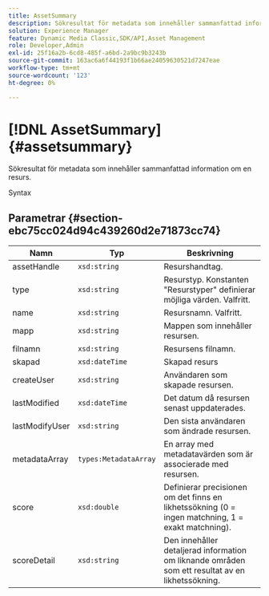 ```yaml
---
title: AssetSummary
description: Sökresultat för metadata som innehåller sammanfattad information om en resurs.
solution: Experience Manager
feature: Dynamic Media Classic,SDK/API,Asset Management
role: Developer,Admin
exl-id: 25f16a2b-6cd8-485f-a6bd-2a9bc9b3243b
source-git-commit: 163ac6a6f44193f1b66ae24059630521d7247eae
workflow-type: tm+mt
source-wordcount: '123'
ht-degree: 0%

---
```


# [!DNL AssetSummary]{#assetsummary}

Sökresultat för metadata som innehåller sammanfattad information om en resurs.

Syntax

## Parametrar {#section-ebc75cc024d94c439260d2e71873cc74}

| Namn | Typ | Beskrivning |
|---|---|---|
| assetHandle | `xsd:string` | Resurshandtag. |
| type | `xsd:string` | Resurstyp. Konstanten &quot;Resurstyper&quot; definierar möjliga värden. Valfritt. |
| name | `xsd:string` | Resursnamn. Valfritt. |
| mapp | `xsd:string` | Mappen som innehåller resursen. |
| filnamn | `xsd:string` | Resursens filnamn. |
| skapad | `xsd:dateTime` | Skapad resurs |
| createUser | `xsd:string` | Användaren som skapade resursen. |
| lastModified | `xsd:dateTime` | Det datum då resursen senast uppdaterades. |
| lastModifyUser | `xsd:string` | Den sista användaren som ändrade resursen. |
| metadataArray | `types:MetadataArray` | En array med metadatavärden som är associerade med resursen. |
| score | `xsd:double` | Definierar precisionen om det finns en likhetssökning (0 = ingen matchning, 1 = exakt matchning). |
| scoreDetail | `xsd:string` | Den innehåller detaljerad information om liknande områden som ett resultat av en likhetssökning. |

